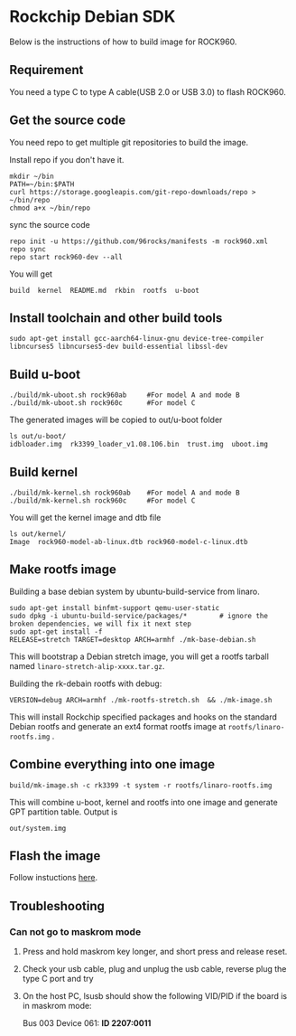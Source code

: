 # Rockchip Debian SDK
    
Below is the instructions of how to build image for ROCK960.

## Requirement

You need a type C to type A cable(USB 2.0 or USB 3.0) to flash ROCK960.

## Get the source code

You need repo to get multiple git repositories to build the image.

Install repo if you don't have it.

    mkdir ~/bin
    PATH=~/bin:$PATH
    curl https://storage.googleapis.com/git-repo-downloads/repo > ~/bin/repo
    chmod a+x ~/bin/repo

sync the source code

    repo init -u https://github.com/96rocks/manifests -m rock960.xml
    repo sync
    repo start rock960-dev --all

You will get 

    build  kernel  README.md  rkbin  rootfs  u-boot

## Install toolchain and other build tools

    sudo apt-get install gcc-aarch64-linux-gnu device-tree-compiler libncurses5 libncurses5-dev build-essential libssl-dev

## Build u-boot

    ./build/mk-uboot.sh rock960ab     #For model A and mode B
    ./build/mk-uboot.sh rock960c      #For model C

The generated images will be copied to out/u-boot folder

    ls out/u-boot/
    idbloader.img  rk3399_loader_v1.08.106.bin  trust.img  uboot.img

## Build kernel

    ./build/mk-kernel.sh rock960ab    #For model A and mode B
    ./build/mk-kernel.sh rock960c     #For model C

You will get the kernel image and dtb file

    ls out/kernel/
    Image  rock960-model-ab-linux.dtb rock960-model-c-linux.dtb

## Make rootfs image

Building a base debian system by ubuntu-build-service from linaro.

    sudo apt-get install binfmt-support qemu-user-static
    sudo dpkg -i ubuntu-build-service/packages/*        # ignore the broken dependencies, we will fix it next step
    sudo apt-get install -f
    RELEASE=stretch TARGET=desktop ARCH=armhf ./mk-base-debian.sh

This will bootstrap a Debian stretch image, you will get a rootfs tarball named `linaro-stretch-alip-xxxx.tar.gz`. 

Building the rk-debain rootfs with debug:

    VERSION=debug ARCH=armhf ./mk-rootfs-stretch.sh  && ./mk-image.sh

This will install Rockchip specified packages and hooks on the standard Debian rootfs and generate an ext4 format rootfs image at `rootfs/linaro-rootfs.img` .

## Combine everything into one image

    build/mk-image.sh -c rk3399 -t system -r rootfs/linaro-rootfs.img

This will combine u-boot, kernel and rootfs into one image and generate GPT partition table. Output is 

    out/system.img

## Flash the image

Follow instuctions [here](https://www.96boards.org/documentation/consumer/rock/rock960/installation/).

## Troubleshooting

### Can not go to maskrom mode

1. Press and hold maskrom key longer, and short press and release reset.
2. Check your usb cable, plug and unplug the usb cable, reverse plug the type C port and try
3. On the host PC, lsusb should show the following VID/PID if the board is in maskrom mode:

    Bus 003 Device 061: **ID 2207:0011**
